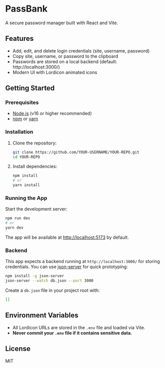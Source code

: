 # PassBank

A secure password manager built with React and Vite.

## Features
- Add, edit, and delete login credentials (site, username, password)
- Copy site, username, or password to the clipboard
- Passwords are stored on a local backend (default: http://localhost:3000/)
- Modern UI with Lordicon animated icons

## Getting Started

### Prerequisites
- [Node.js](https://nodejs.org/) (v16 or higher recommended)
- [npm](https://www.npmjs.com/) or [yarn](https://yarnpkg.com/)

### Installation
1. Clone the repository:
   ```sh
   git clone https://github.com/YOUR-USERNAME/YOUR-REPO.git
   cd YOUR-REPO
   ```
2. Install dependencies:
   ```sh
   npm install
   # or
   yarn install
   ```

### Running the App
Start the development server:
```sh
npm run dev
# or
yarn dev
```

The app will be available at [http://localhost:5173](http://localhost:5173) by default.

### Backend
This app expects a backend running at `http://localhost:3000/` for storing credentials. You can use [json-server](https://github.com/typicode/json-server) for quick prototyping:

```sh
npm install -g json-server
json-server --watch db.json --port 3000
```

Create a `db.json` file in your project root with:
```json
[]
```

## Environment Variables
- All Lordicon URLs are stored in the `.env` file and loaded via Vite.
- **Never commit your `.env` file if it contains sensitive data.**

## License
MIT

